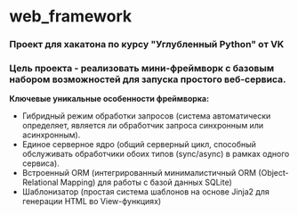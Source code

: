 # **web_framework**
### Проект для хакатона по курсу "Углубленный Python" от VK

### **Цель проекта** - реализовать мини-фреймворк с базовым набором возможностей для запуска простого веб-сервиса.

**Ключевые уникальные особенности фреймворка:**
- Гибридный режим обработки запросов (система автоматически определяет, является ли обработчик запроса синхронным или асинхронным).
- Единое серверное ядро (общий серверный цикл, способный обслуживать обработчики обоих типов (sync/async) в рамках одного сервиса).
- Встроенный ORM (интегрированный минималистичный ORM (Object-Relational Mapping) для работы с базой данных SQLite)
- Шаблонизатор (простая система шаблонов на основе Jinja2 для генерации HTML во View-функциях)
